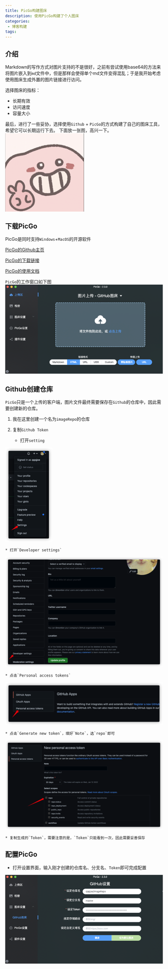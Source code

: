 ```yaml
---
title: PicGo构建图床
description: 使用PicGo构建了个人图床
categories:
 - 博客构建
tags:
---
```


## 介绍

Markdown的写作方式对图片支持的不是很好，之前有尝试使用base64的方法来将图片嵌入到`md`文件中，但是那样会使得单个md文件变得混乱；于是我开始考虑使用图床生成外置的图片链接进行访问。

选择图床的指标：
* 长期有效
* 访问速度
* 容量大小

最后，进行了一些妥协，选择使用`Github` + `PicGo`的方式构建了自己的图床工具，希望它可以长期运行下去。
下面放一张图，高兴一下。
<img style="width:50%;height:50%" src="https://raw.githubusercontent.com/qqqjoe/imageRepo/master/%E6%88%AA%E5%B1%8F2021-12-13%20%E4%B8%8B%E5%8D%884.53.18.png"  alt="展示" align=center />

## 下载PicGo

PicGo是同时支持`Windows`+`MacOS`的开源软件

[PicGo的Github主页](https://github.com/Molunerfinn/PicGo)

[PicGo的下载链接](https://github.com/Molunerfinn/PicGo/releases)

[PicGo的使用文档](https://picgo.github.io/PicGo-Doc/zh/guide/getting-started.html)

`PicGo`的工作窗口如下图
<img src="https://raw.githubusercontent.com/qqqjoe/imageRepo/master/%E6%88%AA%E5%B1%8F2021-12-13%20%E4%B8%8B%E5%8D%886.28.34.png"/>

## Github创建仓库

`PicGo`只是一个上传的客户端，图片文件最终需要保存在`Github`的仓库中，因此需要创建新的仓库。

1. 我在这里创建一个名为`imageRepo`的仓库

2. 复制`Github Token`
    * 打开`setting`
<img style="height:300px" src="https://raw.githubusercontent.com/qqqjoe/imageRepo/master/20211213183659.png"/>
    
    * 打开`Developer settings`
<img src="https://raw.githubusercontent.com/qqqjoe/imageRepo/master/202112131843701.png"/>

    * 点击`Personal access tokens`
<img src="https://raw.githubusercontent.com/qqqjoe/imageRepo/master/202112131846134.png"/>

    * 点击`Generate new token`，填好`Note`，选`repo`即可
<img src="https://raw.githubusercontent.com/qqqjoe/imageRepo/master/202112131848920.png"/>

    * 复制生成的`Token`，需要注意的是，`Token`只能看到一次，因此需要妥善保存

## 配置PicGo

* 打开设置界面，输入刚才创建的仓库名、分支名、`Token`即可完成配置
<img src="https://raw.githubusercontent.com/qqqjoe/imageRepo/master/202112131850375.png"/>
